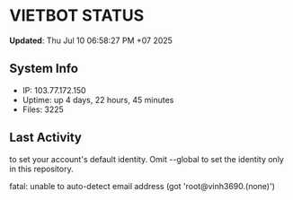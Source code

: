 # VIETBOT STATUS
**Updated**: Thu Jul 10 06:58:27 PM +07 2025

## System Info
- IP: 103.77.172.150
- Uptime: up 4 days, 22 hours, 45 minutes
- Files: 3225

## Last Activity

to set your account's default identity.
Omit --global to set the identity only in this repository.

fatal: unable to auto-detect email address (got 'root@vinh3690.(none)')
